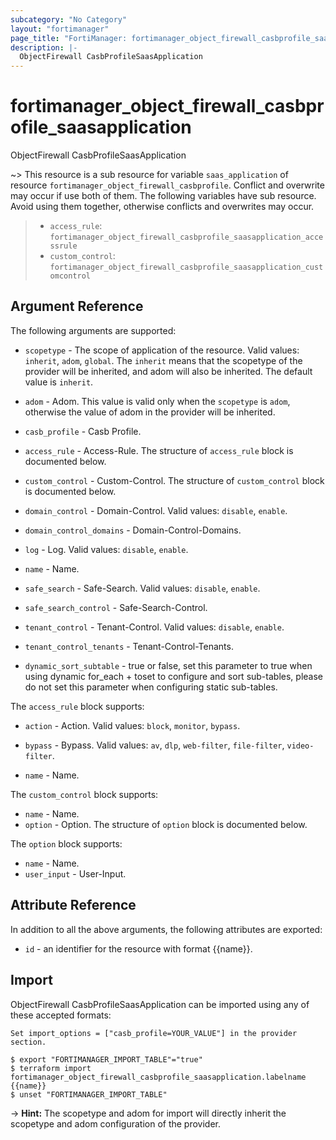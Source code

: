 ```yaml
---
subcategory: "No Category"
layout: "fortimanager"
page_title: "FortiManager: fortimanager_object_firewall_casbprofile_saasapplication"
description: |-
  ObjectFirewall CasbProfileSaasApplication
---
```


# fortimanager_object_firewall_casbprofile_saasapplication
ObjectFirewall CasbProfileSaasApplication

~> This resource is a sub resource for variable `saas_application` of resource `fortimanager_object_firewall_casbprofile`. Conflict and overwrite may occur if use both of them.
The following variables have sub resource. Avoid using them together, otherwise conflicts and overwrites may occur.
>- `access_rule`: `fortimanager_object_firewall_casbprofile_saasapplication_accessrule`
>- `custom_control`: `fortimanager_object_firewall_casbprofile_saasapplication_customcontrol`



## Argument Reference


The following arguments are supported:

* `scopetype` - The scope of application of the resource. Valid values: `inherit`, `adom`, `global`. The `inherit` means that the scopetype of the provider will be inherited, and adom will also be inherited. The default value is `inherit`.
* `adom` - Adom. This value is valid only when the `scopetype` is `adom`, otherwise the value of adom in the provider will be inherited.
* `casb_profile` - Casb Profile.

* `access_rule` - Access-Rule. The structure of `access_rule` block is documented below.
* `custom_control` - Custom-Control. The structure of `custom_control` block is documented below.
* `domain_control` - Domain-Control. Valid values: `disable`, `enable`.

* `domain_control_domains` - Domain-Control-Domains.
* `log` - Log. Valid values: `disable`, `enable`.

* `name` - Name.
* `safe_search` - Safe-Search. Valid values: `disable`, `enable`.

* `safe_search_control` - Safe-Search-Control.
* `tenant_control` - Tenant-Control. Valid values: `disable`, `enable`.

* `tenant_control_tenants` - Tenant-Control-Tenants.
* `dynamic_sort_subtable` - true or false, set this parameter to true when using dynamic for_each + toset to configure and sort sub-tables, please do not set this parameter when configuring static sub-tables.

The `access_rule` block supports:

* `action` - Action. Valid values: `block`, `monitor`, `bypass`.

* `bypass` - Bypass. Valid values: `av`, `dlp`, `web-filter`, `file-filter`, `video-filter`.

* `name` - Name.

The `custom_control` block supports:

* `name` - Name.
* `option` - Option. The structure of `option` block is documented below.

The `option` block supports:

* `name` - Name.
* `user_input` - User-Input.


## Attribute Reference

In addition to all the above arguments, the following attributes are exported:
* `id` - an identifier for the resource with format {{name}}.

## Import

ObjectFirewall CasbProfileSaasApplication can be imported using any of these accepted formats:
```
Set import_options = ["casb_profile=YOUR_VALUE"] in the provider section.

$ export "FORTIMANAGER_IMPORT_TABLE"="true"
$ terraform import fortimanager_object_firewall_casbprofile_saasapplication.labelname {{name}}
$ unset "FORTIMANAGER_IMPORT_TABLE"
```
-> **Hint:** The scopetype and adom for import will directly inherit the scopetype and adom configuration of the provider.

